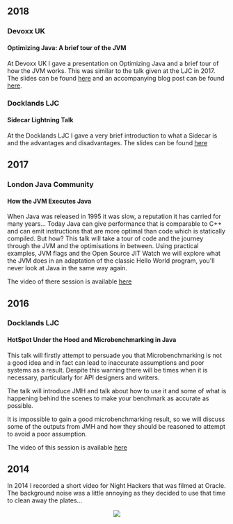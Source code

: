 ## 2018

### Devoxx UK
#### Optimizing Java: A brief tour of the JVM

At Devoxx UK I gave a presentation on Optimizing Java and a brief tour of how the JVM works. 
This was similar to the talk given at the LJC in 2017.
The slides can be found [here](/assets/slide-decks/optimizing-java.pdf) and an accompanying blog post can be found [here](/blog/2018/05/11/optimizing-java).


### Docklands LJC
#### Sidecar Lightning Talk

At the Docklands LJC I gave a very brief introduction to what a Sidecar is and the advantages and disadvantages.
The slides can be found [here](/assets/slide-decks/sidecar.pdf)

## 2017

### London Java Community
#### How the JVM Executes Java

When Java was released in 1995 it was slow, a reputation it has carried for many years... 
Today Java can give performance that is comparable to C++ and can emit instructions that are more optimal than code which is statically compiled. 
But how? This talk will take a tour of code and the journey through the JVM and the optimisations in between. 
Using practical examples, JVM flags and the Open Source JIT Watch we will explore what the JVM does in an adaptation of the classic Hello World program, 
you'll never look at Java in the same way again.

The video of there session is available [here](https://skillsmatter.com/skillscasts/10565-how-the-jvm-executes-java#video)

## 2016

### Docklands LJC
#### HotSpot Under the Hood and Microbenchmarking in Java

This talk will firstly attempt to persuade you that Microbenchmarking is not a good idea and in fact can lead to inaccurate 
assumptions and poor systems as a result. 
Despite this warning there will be times when it is necessary, particularly for API designers and writers.

The talk will introduce JMH and talk about how to use it and some of what is happening behind the scenes to make your 
benchmark as accurate as possible.

It is impossible to gain a good microbenchmarking result, so we will discuss some of the outputs from JMH and how 
they should be reasoned to attempt to avoid a poor assumption.

The video of this session is available [here](https://docklandsljc.uk/2016/06/hotspot-hood-microbenchmarking-java.html)

## 2014 

In 2014 I recorded a short video for Night Hackers that was filmed at Oracle. 
The background noise was a little annoying as they decided to use that time to clean away the plates... 

<div align="center">
  <a href="https://www.youtube.com/watch?v=OIg9lNpMJew"><img src="https://img.youtube.com/vi/OIg9lNpMJew/0.jpg"></a>
</div>